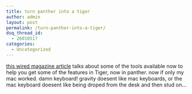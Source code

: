 ```yaml
---
title: turn panther into a tiger
author: admin
layout: post
permalink: /turn-panther-into-a-tiger/
dsq_thread_id:
  - 26010517
categories:
  - Uncategorized
---
```

[this wired magazine article][1] talks about some of the tools available now to help you get some of the features in Tiger, now in panther. now if only my mac worked. damn keyboard! gravity doesent like mac keyboards, or the mac keyboard doesent like being droped from the desk and then stud on&#8230;

 [1]: http://www.wired.com/news/mac/0,2125,64070,00.html